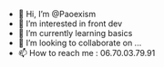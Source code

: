 - 👋 Hi, I’m @Paoexism
- 👀 I’m interested in front dev
- 🌱 I’m currently learning basics
- 💞️ I’m looking to collaborate on ...
- 📫 How to reach me : 06.70.03.79.91 

<!---
Paoexism/Paoexism is a ✨ special ✨ repository because its `README.md` (this file) appears on your GitHub profile.
You can click the Preview link to take a look at your changes.
--->
